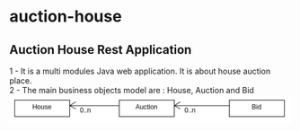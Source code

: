 # auction-house
<h2>Auction House Rest Application</h2>
1 - It is a multi modules Java web application. It is about house auction place.<br/>
2 - The main business objects model are : House, Auction and Bid
<img src="https://github.com/W-Alphonse/auction-house/blob/master/doc/house-auction-business-domain.png">
